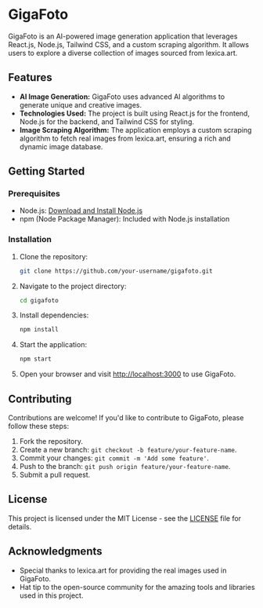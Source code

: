 # GigaFoto

GigaFoto is an AI-powered image generation application that leverages React.js, Node.js, Tailwind CSS, and a custom scraping algorithm. It allows users to explore a diverse collection of images sourced from lexica.art.

## Features

- **AI Image Generation:** GigaFoto uses advanced AI algorithms to generate unique and creative images.
- **Technologies Used:** The project is built using React.js for the frontend, Node.js for the backend, and Tailwind CSS for styling.
- **Image Scraping Algorithm:** The application employs a custom scraping algorithm to fetch real images from lexica.art, ensuring a rich and dynamic image database.

## Getting Started

### Prerequisites

- Node.js: [Download and Install Node.js](https://nodejs.org/)
- npm (Node Package Manager): Included with Node.js installation

### Installation

1. Clone the repository:

   ```bash
   git clone https://github.com/your-username/gigafoto.git
   ```

2. Navigate to the project directory:

   ```bash
   cd gigafoto
   ```

3. Install dependencies:

   ```bash
   npm install
   ```

4. Start the application:

   ```bash
   npm start
   ```

5. Open your browser and visit [http://localhost:3000](http://localhost:3000) to use GigaFoto.

## Contributing

Contributions are welcome! If you'd like to contribute to GigaFoto, please follow these steps:

1. Fork the repository.
2. Create a new branch: `git checkout -b feature/your-feature-name`.
3. Commit your changes: `git commit -m 'Add some feature'`.
4. Push to the branch: `git push origin feature/your-feature-name`.
5. Submit a pull request.

## License

This project is licensed under the MIT License - see the [LICENSE](LICENSE) file for details.

## Acknowledgments

- Special thanks to lexica.art for providing the real images used in GigaFoto.
- Hat tip to the open-source community for the amazing tools and libraries used in this project.

